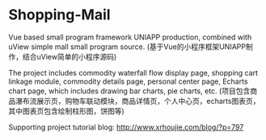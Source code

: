 # Shopping-Mail

Vue based small program framework UNIAPP production, combined with uView simple mall small program source.
(基于Vue的小程序框架UNIAPP制作，结合uView简单的小程序源码)

The project includes commodity waterfall flow display page, shopping cart linkage module, commodity details page, personal center page, Echarts chart page, which includes drawing bar charts, pie charts, etc.
(项目包含商品瀑布流展示页，购物车联动模块，商品详情页，个人中心页，echarts图表页，其中图表页包含绘制柱形图，饼图等)

Supporting project tutorial blog: http://www.xrhoujie.com/blog/?p=797

